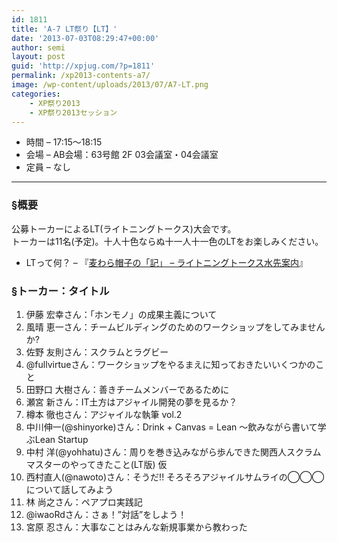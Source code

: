```yaml
---
id: 1811
title: 'A-7 LT祭り【LT】'
date: '2013-07-03T08:29:47+00:00'
author: semi
layout: post
guid: 'http://xpjug.com/?p=1811'
permalink: /xp2013-contents-a7/
image: /wp-content/uploads/2013/07/A7-LT.png
categories:
    - XP祭り2013
    - XP祭り2013セッション
---
```


- 時間 – 17:15〜18:15
- 会場 – AB会場：63号館 2F 03会議室・04会議室
- 定員 – なし

---

### §概要

公募トーカーによるLT(ライトニングトークス)大会です。  
トーカーは11名(予定)。十人十色ならぬ十一人十一色のLTをお楽しみください。

- LTって何？ – 『[麦わら帽子の「記」 – ライトニングトークス水先案内](http://mugiwara.jp/ki2/wifky.pl?p=LTGuide)』

### §トーカー：タイトル

1. 伊藤 宏幸さん：「ホンモノ」の成果主義について
2. 風晴 恵一さん：チームビルディングのためのワークショップをしてみませんか?
3. 佐野 友則さん：スクラムとラグビー
4. @fullvirtueさん：ワークショップをやるまえに知っておきたいいくつかのこと
5. 田野口 大樹さん：善きチームメンバーであるために
6. 瀬宮 新さん：IT土方はアジャイル開発の夢を見るか？
7. 樽本 徹也さん：アジャイルな執筆 vol.2
8. 中川伸一(@shinyorke)さん：Drink + Canvas = Lean 〜飲みながら書いて学ぶLean Startup
9. 中村 洋(@yohhatu)さん：周りを巻き込みながら歩んできた関西人スクラムマスターのやってきたこと(LT版) 仮
10. 西村直人(@nawoto)さん：そうだ!! そろそろアジャイルサムライの◯◯◯について話してみよう
11. 林 尚之さん：ペアプロ実践記
12. @iwaoRdさん：さぁ！”対話”をしよう！
13. 宮原 忍さん：大事なことはみんな新規事業から教わった